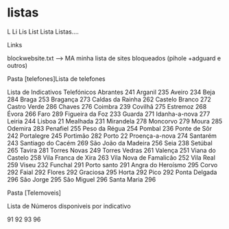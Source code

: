 # listas
L
Li
Lis
List
Lista
Listas....


Links

blockwebsite.txt --> MA minha lista de sites bloqueados (pihole +adguard e outros) 

Pasta [telefones]Lista de telefones

Lista de Indicativos Telefónicos
Abrantes	241
Arganil	235
Aveiro	234
Beja	284
Braga	253
Bragança	273
Caldas da Rainha	262
Castelo Branco	272
Castro Verde	286
Chaves	276
Coimbra	239
Covilhã	275
Estremoz	268
Évora	266
Faro	289
Figueira da Foz	233
Guarda	271
Idanha-a-nova	277
Leiria	244
Lisboa	21
Mealhada	231
Mirandela	278
Moncorvo	279
Moura	285
Odemira	283
Penafiel	255
Peso da Régua	254
Pombal	236
Ponte de Sôr	242
Portalegre	245
Portimão	282
Porto	22
Proença-a-nova	274
Santarém	243
Santiago do Cacém	269
São João da Madeira	256
Seia	238
Setúbal	265
Tavira	281
Torres Novas	249
Torres Vedras	261
Valença	251
Viana do Castelo	258
Vila Franca de Xira	263
Vila Nova de Famalicão	252
Vila Real	259
Viseu	232
Funchal	291
Porto santo	291
Angra do Heroísmo	295
Corvo	292
Faial	292
Flores	292
Graciosa	295
Horta	292
Pico	292
Ponta Delgada	296
São Jorge	295
São Miguel	296
Santa Maria	296



Pasta [Telemoveis]

Lista de Números disponiveis por indicativo

91
92
93
96